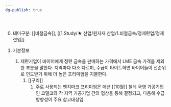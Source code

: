 ```yaml
---
dg-publish: true
---
```

#


0. 테마구분: [[비철금속]], [[1.Study/★ 산업/원자재 산업/1.비철금속/정제련업/정제련업]]




1. 기본정보
	1. 제련기업이 바이어에게 정련 금속을 판매하는 가격에서 LME 금속 가격을 제외한 부분을 말한다. 지역마다 다소 다르며, 수급이 타이트하면 바이어들이 선순위로 인도받기 위해 더 높은 프리미엄을 지불한다.
		1. [[구리]] 
			1. 주로 사용되는 벤치마크 프리미엄은 매년 [[10월]] 칠레 국영 가공기업인 코델코와 각 지역 가공기업 간의 협상을 통해 결정되고, 다음해 수급 방향성이 주요 참고대상임
